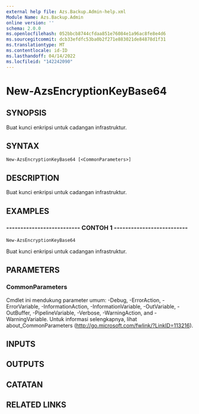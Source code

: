 ```yaml
---
external help file: Azs.Backup.Admin-help.xml
Module Name: Azs.Backup.Admin
online version: ''
schema: 2.0.0
ms.openlocfilehash: 052bbcb8744cfdaa851e76084e1a96ac8fe8e4d6
ms.sourcegitcommit: dcb33efdfc53ba0b2f271e883021de84878d1f31
ms.translationtype: MT
ms.contentlocale: id-ID
ms.lasthandoff: 04/14/2022
ms.locfileid: "142242090"
---
```

# New-AzsEncryptionKeyBase64

## SYNOPSIS
Buat kunci enkripsi untuk cadangan infrastruktur.

## SYNTAX

```
New-AzsEncryptionKeyBase64 [<CommonParameters>]
```

## DESCRIPTION
Buat kunci enkripsi untuk cadangan infrastruktur.

## EXAMPLES

### -------------------------- CONTOH 1 --------------------------
```
New-AzsEncryptionKeyBase64
```

Buat kunci enkripsi untuk cadangan infrastruktur.

## PARAMETERS

### CommonParameters
Cmdlet ini mendukung parameter umum: -Debug, -ErrorAction, -ErrorVariable, -InformationAction, -InformationVariable, -OutVariable, -OutBuffer, -PipelineVariable, -Verbose, -WarningAction, and -WarningVariable. Untuk informasi selengkapnya, lihat about_CommonParameters (http://go.microsoft.com/fwlink/?LinkID=113216).

## INPUTS

## OUTPUTS

## CATATAN

## RELATED LINKS

